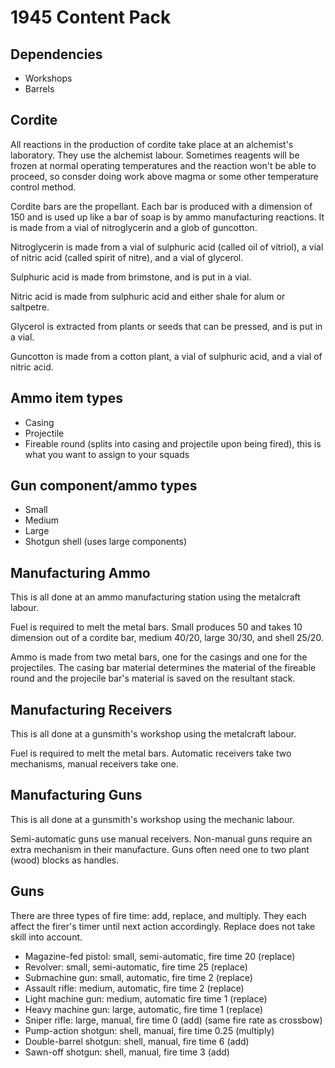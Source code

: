 # 1945 Content Pack

## Dependencies

- Workshops
- Barrels

## Cordite

All reactions in the production of cordite take place at an alchemist's laboratory.
They use the alchemist labour.
Sometimes reagents will be frozen at normal operating temperatures and the reaction won't be able to proceed, so consder doing work above magma or some other temperature control method.

Cordite bars are the propellant.
Each bar is produced with a dimension of 150 and is used up like a bar of soap is by ammo manufacturing reactions.
It is made from a vial of nitroglycerin and a glob of guncotton.

Nitroglycerin is made from a vial of sulphuric acid (called oil of vitriol), a vial of nitric acid (called spirit of nitre), and a vial of glycerol.

Sulphuric acid is made from brimstone, and is put in a vial.

Nitric acid is made from sulphuric acid and either shale for alum or saltpetre.

Glycerol is extracted from plants or seeds that can be pressed, and is put in a vial.

Guncotton is made from a cotton plant, a vial of sulphuric acid, and a vial of nitric acid.

## Ammo item types

- Casing
- Projectile
- Fireable round (splits into casing and projectile upon being fired), this is what you want to assign to your squads

## Gun component/ammo types

- Small
- Medium
- Large
- Shotgun shell (uses large components)

## Manufacturing Ammo

This is all done at an ammo manufacturing station using the metalcraft labour.

Fuel is required to melt the metal bars.
Small produces 50 and takes 10 dimension out of a cordite bar, medium 40/20, large 30/30, and shell 25/20.

Ammo is made from two metal bars, one for the casings and one for the projectiles.
The casing bar material determines the material of the fireable round and the projecile bar's material is saved on the resultant stack.

## Manufacturing Receivers

This is all done at a gunsmith's workshop using the metalcraft labour.

Fuel is required to melt the metal bars.
Automatic receivers take two mechanisms, manual receivers take one.

## Manufacturing Guns

This is all done at a gunsmith's workshop using the mechanic labour.

Semi-automatic guns use manual receivers.
Non-manual guns require an extra mechanism in their manufacture.
Guns often need one to two plant (wood) blocks as handles.

## Guns

There are three types of fire time: add, replace, and multiply.
They each affect the firer's timer until next action accordingly.
Replace does not take skill into account.

- Magazine-fed pistol: small, semi-automatic, fire time 20 (replace)
- Revolver: small, semi-automatic, fire time 25 (replace)
- Submachine gun: small, automatic, fire time 2 (replace)
- Assault rifle: medium, automatic, fire time 2 (replace)
- Light machine gun: medium, automatic fire time 1 (replace)
- Heavy machine gun: large, automatic, fire time 1 (replace)
- Sniper rifle: large, manual, fire time 0 (add) (same fire rate as crossbow)
- Pump-action shotgun: shell, manual, fire time 0.25 (multiply)
- Double-barrel shotgun: shell, manual, fire time 6 (add)
- Sawn-off shotgun: shell, manual, fire time 3 (add)
